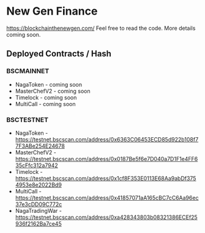# New Gen Finance

https://blockchainthenewgen.com/ Feel free to read the code. More details coming soon.

## Deployed Contracts / Hash

### BSCMAINNET

- NagaToken - coming soon
- MasterChefV2 - coming soon
- Timelock - coming soon
- MultiCall - coming soon

### BSCTESTNET

- NagaToken - https://testnet.bscscan.com/address/0x6363C06453ECD85d922b108f77F3ABe254E24678
- MasterChefV2 - https://testnet.bscscan.com/address/0x0187Be5f6e7D040a7D1F1e4FF635cFfc312a7942
- Timelock - https://testnet.bscscan.com/address/0x1cf8F353E0113E68Aa9abDf3754953e8e2022Bd9
- MultiCall - https://testnet.bscscan.com/address/0x41857071aA165cBC7cC6Aa96ec37e3cDD09C772c
- NagaTradingWar - https://testnet.bscscan.com/address/0xa428343803b08321386ECEf25936f2162Ba7ce45

